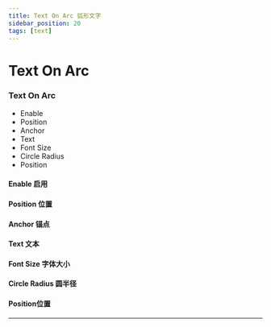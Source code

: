 ```yaml
---
title: Text On Arc 弧形文字
sidebar_position: 20
tags: [text]
---
```


# Text On Arc


<div class="patch-container">
 <div class="patch layer">
  <h3>Text On Arc</h3>
   <ul class="inputs">
        <li>Enable</li>
        <li>Position</li>
        <li>Anchor</li>
        <li>Text</li>  
        <li>Font Size</li>
        <li>Circle Radius</li>
        <li>Position</li>
   </ul>
 </div>
</div>

#### Enable 启用

#### Position 位置

#### Anchor 锚点

#### Text 文本

#### Font Size 字体大小

#### Circle Radius 圆半径

#### Position位置


------


